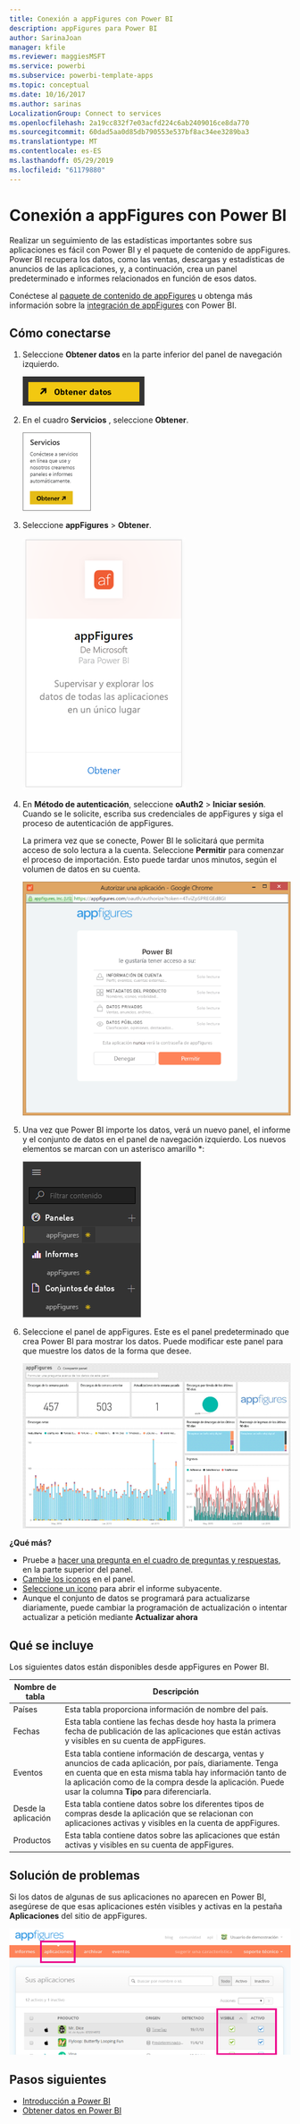 ```yaml
---
title: Conexión a appFigures con Power BI
description: appFigures para Power BI
author: SarinaJoan
manager: kfile
ms.reviewer: maggiesMSFT
ms.service: powerbi
ms.subservice: powerbi-template-apps
ms.topic: conceptual
ms.date: 10/16/2017
ms.author: sarinas
LocalizationGroup: Connect to services
ms.openlocfilehash: 2a19cc832f7e03acfd224c6ab2409016ce8da770
ms.sourcegitcommit: 60dad5aa0d85db790553e537bf8ac34ee3289ba3
ms.translationtype: MT
ms.contentlocale: es-ES
ms.lasthandoff: 05/29/2019
ms.locfileid: "61179880"
---
```

# <a name="connect-to-appfigures-with-power-bi"></a>Conexión a appFigures con Power BI
Realizar un seguimiento de las estadísticas importantes sobre sus aplicaciones es fácil con Power BI y el paquete de contenido de appFigures. Power BI recupera los datos, como las ventas, descargas y estadísticas de anuncios de las aplicaciones, y, a continuación, crea un panel predeterminado e informes relacionados en función de esos datos.

Conéctese al [paquete de contenido de appFigures](https://app.powerbi.com/getdata/services/appfigures) u obtenga más información sobre la [integración de appFigures](https://powerbi.microsoft.com/integrations/appfigures) con Power BI.

## <a name="how-to-connect"></a>Cómo conectarse
1. Seleccione **Obtener datos** en la parte inferior del panel de navegación izquierdo.
   
   ![](media/service-connect-to-appfigures/pbi_getdata.png)
2. En el cuadro **Servicios** , seleccione **Obtener**.
   
   ![](media/service-connect-to-appfigures/pbi_getservices.png)
3. Seleccione **appFigures** \>  **Obtener**.
   
   ![](media/service-connect-to-appfigures/appfigures.png)
4. En **Método de autenticación**, seleccione **oAuth2** \> **Iniciar sesión**. Cuando se le solicite, escriba sus credenciales de appFigures y siga el proceso de autenticación de appFigures.
   
   La primera vez que se conecte, Power BI le solicitará que permita acceso de solo lectura a la cuenta. Seleccione **Permitir** para comenzar el proceso de importación. Esto puede tardar unos minutos, según el volumen de datos en su cuenta.
   
   ![](media/service-connect-to-appfigures/appfiguresdoc_06.png)
5. Una vez que Power BI importe los datos, verá un nuevo panel, el informe y el conjunto de datos en el panel de navegación izquierdo. Los nuevos elementos se marcan con un asterisco amarillo \*:
   
    ![](media/service-connect-to-appfigures/pbi_appfigures3.png)
6. Seleccione el panel de appFigures. Este es el panel predeterminado que crea Power BI para mostrar los datos. Puede modificar este panel para que muestre los datos de la forma que desee.
   
    ![](media/service-connect-to-appfigures/appfiguresdoc_01.png)

**¿Qué más?**

* Pruebe a [hacer una pregunta en el cuadro de preguntas y respuestas](consumer/end-user-q-and-a.md), en la parte superior del panel.
* [Cambie los iconos](service-dashboard-edit-tile.md) en el panel.
* [Seleccione un icono](consumer/end-user-tiles.md) para abrir el informe subyacente.
* Aunque el conjunto de datos se programará para actualizarse diariamente, puede cambiar la programación de actualización o intentar actualizar a petición mediante **Actualizar ahora**

## <a name="whats-included"></a>Qué se incluye
Los siguientes datos están disponibles desde appFigures en Power BI.

| **Nombre de tabla** | **Descripción** |
| --- | --- |
| Países |Esta tabla proporciona información de nombre del país. |
| Fechas |Esta tabla contiene las fechas desde hoy hasta la primera fecha de publicación de las aplicaciones que están activas y visibles en su cuenta de appFigures. |
| Eventos |Esta tabla contiene información de descarga, ventas y anuncios de cada aplicación, por país, diariamente. Tenga en cuenta que en esta misma tabla hay información tanto de la aplicación como de la compra desde la aplicación. Puede usar la columna <strong>Tipo</strong> para diferenciarla. |
| Desde la aplicación |Esta tabla contiene datos sobre los diferentes tipos de compras desde la aplicación que se relacionan con aplicaciones activas y visibles en la cuenta de appFigures. |
| Productos |Esta tabla contiene datos sobre las aplicaciones que están activas y visibles en su cuenta de appFigures. |

## <a name="troubleshooting"></a>Solución de problemas
Si los datos de algunas de sus aplicaciones no aparecen en Power BI, asegúrese de que esas aplicaciones estén visibles y activas en la pestaña **Aplicaciones** del sitio de appFigures.

![](media/service-connect-to-appfigures/appfiguresdoc_11.png)

## <a name="next-steps"></a>Pasos siguientes
* [Introducción a Power BI](service-get-started.md)
* [Obtener datos en Power BI](service-get-data.md)

